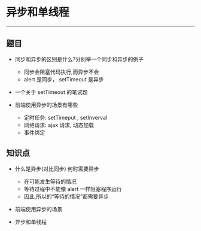 # 异步和单线程

---

## 题目

-   同步和异步的区别是什么?分别举一个同步和异步的例子

    -   同步会阻塞代码执行,而异步不会
    -   alert 是同步， setTimeout 是异步

-   一个关于 setTimeout 的笔试题
-   前端使用异步的场景有哪些
    -   定时任务: setTimeput , setInverval
    -   网络请求: ajax 请求, 动态<img>加载
    -   事件绑定

## 知识点

-   什么是异步(对比同步)
    何时需要异步

    -   在可能发生等待的情况
    -   等待过程中不能像 alert 一样阻塞程序运行
    -   因此,所以的“等待的情况”都需要异步

-   前端使用异步的场景

*   异步和单线程
